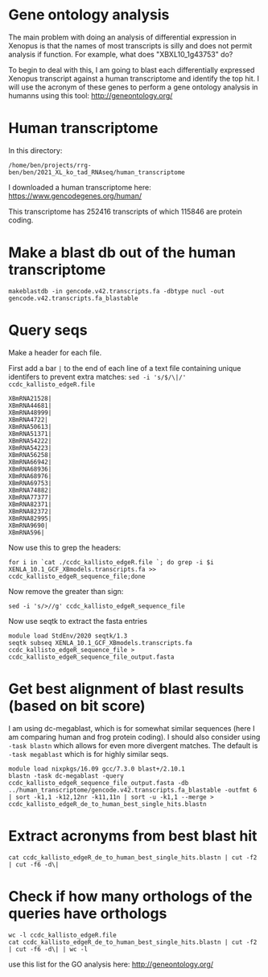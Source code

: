 # Gene ontology analysis

The main problem with doing an analysis of differential expression in Xenopus is that the names of most transcripts is silly and does not permit analysis if function.  For example, what does "XBXL10_1g43753" do?  

To begin to deal with this, I am going to blast each differentially expressed Xenopus transcript against a human transcriptome and identify the top hit.  I will use the acronym of these genes to perform a gene ontology analysis in humanns using this tool: http://geneontology.org/

# Human transcriptome
In this directory:
```
/home/ben/projects/rrg-ben/ben/2021_XL_ko_tad_RNAseq/human_transcriptome
```

I downloaded a human transcriptome here: https://www.gencodegenes.org/human/

This transcriptome has 252416 transcripts of which 115846 are protein coding.

# Make a blast db out of the human transcriptome
```
makeblastdb -in gencode.v42.transcripts.fa -dbtype nucl -out gencode.v42.transcripts.fa_blastable
```

# Query seqs
Make a header for each file. 

First add a bar `|` to the end of each line of a text file containing unique identifers to prevent extra matches:
`sed -i 's/$/\|/' ccdc_kallisto_edgeR.file`

```
XBmRNA21528|
XBmRNA44681|
XBmRNA48999|
XBmRNA4722|
XBmRNA50613|
XBmRNA51371|
XBmRNA54222|
XBmRNA54223|
XBmRNA56258|
XBmRNA66942|
XBmRNA68936|
XBmRNA68976|
XBmRNA69753|
XBmRNA74882|
XBmRNA77377|
XBmRNA82371|
XBmRNA82372|
XBmRNA82995|
XBmRNA9690|
XBmRNA596|
```
Now use this to grep the headers:
```
for i in `cat ./ccdc_kallisto_edgeR.file `; do grep -i $i XENLA_10.1_GCF_XBmodels.transcripts.fa >> ccdc_kallisto_edgeR_sequence_file;done
```
Now remove the greater than sign:
```
sed -i 's/>//g' ccdc_kallisto_edgeR_sequence_file
```
Now use seqtk to extract the fasta entries
```
module load StdEnv/2020 seqtk/1.3
seqtk subseq XENLA_10.1_GCF_XBmodels.transcripts.fa ccdc_kallisto_edgeR_sequence_file > ccdc_kallisto_edgeR_sequence_file_output.fasta
```

# Get best alignment of blast results (based on bit score)
I am using dc-megablast, which is for somewhat similar sequences (here I am comparing human and frog protein coding).  I should also consider using `-task blastn` which allows for even more divergent matches.  The default is `-task megablast` which is for highly similar seqs.
```
module load nixpkgs/16.09 gcc/7.3.0 blast+/2.10.1 
blastn -task dc-megablast -query ccdc_kallisto_edgeR_sequence_file_output.fasta -db ../human_transcriptome/gencode.v42.transcripts.fa_blastable -outfmt 6 | sort -k1,1 -k12,12nr -k11,11n | sort -u -k1,1 --merge > ccdc_kallisto_edgeR_de_to_human_best_single_hits.blastn
```
# Extract acronyms from best blast hit
```
cat ccdc_kallisto_edgeR_de_to_human_best_single_hits.blastn | cut -f2 | cut -f6 -d\|
```

# Check if how many orthologs of the queries have orthologs
```
wc -l ccdc_kallisto_edgeR.file
cat ccdc_kallisto_edgeR_de_to_human_best_single_hits.blastn | cut -f2 | cut -f6 -d\| | wc -l
```

use this list for the GO analysis here:  http://geneontology.org/
